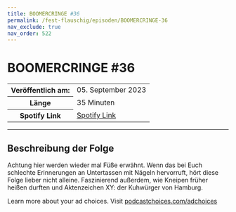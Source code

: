```yaml
---
title: BOOMERCRINGE #36
permalink: /fest-flauschig/episoden/BOOMERCRINGE-36
nav_exclude: true
nav_order: 522
---
```


# BOOMERCRINGE #36
<table class="resp-table dcf-table dcf-table-responsive dcf-table-bordered dcf-table-striped dcf-w-100%">
                    <tbody>
                        <tr>
                            <th scope="row">Veröffentlich am:</th>
                            <td data-label="Veröffentlich am:">05. September 2023</td>
                        </tr>
                        <tr>
                            <th scope="row">Länge </th>
                            <td data-label="Länge ">35 Minuten</td>
                        </tr><tr>
                                <th scope="row">Spotify Link</th>
                                <td data-label="Spotify Link"><a href="https://open.spotify.com/episode/1E5T6VsTvrD5pq0FRsfGcN">Spotify Link</a></td>
                            </tr></tbody>
                </table>

***

## Beschreibung der Folge

<div>
<p>Achtung hier werden wieder mal Füße erwähnt. Wenn das bei Euch schlechte Erinnerungen an Untertassen mit Nägeln hervorruft, hört diese Folge lieber nicht alleine. Faszinierend außerdem, wie Kneipen früher heißen durften und Aktenzeichen XY: der Kuhwürger von Hamburg.</p><p> </p><p>Learn more about your ad choices. Visit <a href="https://podcastchoices.com/adchoices" rel="nofollow">podcastchoices.com/adchoices</a></p>  
</div>

